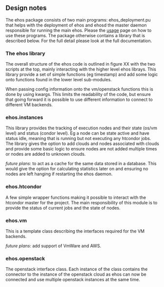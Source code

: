 ## Design notes

The ehos package consists of two main programs: ehos_deployment.pu
that helps with the deployment of ehos and ehosd the master daemon
responsible for running the main ehos. Please the [usage](usage.md)
page on how to use these programs. The package otherwise contains a
library that is described below. For the full detail please look at
the full documentation.

### The ehos library

The overall structure of the ehos code is outlined in figure XX with
the two scripts at the top, mainly interacting with the higher level
ehos librays. This library provide a set of simple functions (eg
timestamp) and add some logic onto functions found in the lower level
sub-modules.

When passing config information onto the vm/openstack functions this
is done by using kwargs. This limits the readability of the code, but
ensure that going forward it is possible to use different information
to connect to different VM backends.


### ehos.instances

This library provides the tracking of execution nodes and their state
(os/vm level) and status (condor level). Eg a node can be state active
and have status idle, meaning that is running but not executing any
htcondor jobs. The library gives the option to add clouds and nodes
associated with clouds and provide some basic logic to ensure nodes
are not added multiple times or nodes are added to unknown clouds.

*future plans*: to act as a cache for the same data stored in a
database. This would give the option for calculating statistics later
on and ensuring no nodes are left hanging if restarting the ehos daemon.


### ehos.htcondor

A few simple wrapper functions making it possible to interact with the
htcondor master for the project. The main responsibility of this
module is to provide the status of current jobs and the state of
nodes.



### ehos.vm

This is a template class describing the interfaces required for the VM backends. 

*future plans*: add support of VmWare and AWS.

### ehos.openstack

The openstack interface class. Each instance of the class contains the
connector to the instance of the openstack cloud as ehos can now be
connected and use multiple openstack instances at the same time. 




